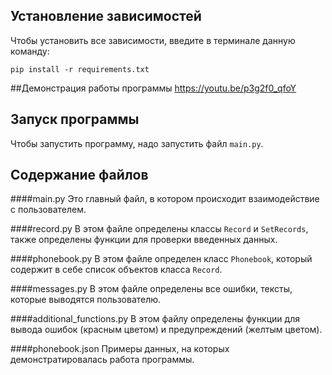 ## Установление зависимостей
Чтобы установить все зависимости, введите в терминале данную команду:

`pip install -r requirements.txt`

##Демонстрация работы программы
https://youtu.be/p3g2f0_qfoY

## Запуск программы
Чтобы запустить программу, надо запустить файл `main.py`.

## Содержание файлов

####main.py
Это главный файл, в котором происходит взаимодействие с пользователем.

####record.py
В этом файле определены классы `Record` и `SetRecords`, также определены функции для проверки введенных данных.

####phonebook.py
В этом файле определен класс `Phonebook`, который содержит в себе список объектов класса `Record`.

####messages.py
В этом файле определены все ошибки, тексты, которые выводятся пользователю.

####additional_functions.py
В этом файлу определены функции для вывода ошибок (красным цветом) и предупреждений (желтым цветом).

####phonebook.json
Примеры данных, на которых демонстратировалась работа программы.